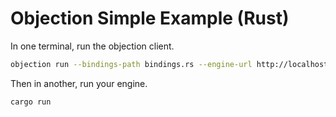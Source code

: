 # Objection Simple Example (Rust)

In one terminal, run the objection client.

```sh
objection run --bindings-path bindings.rs --engine-url http://localhost:8000
```

Then in another, run your engine.

```sh
cargo run
```
